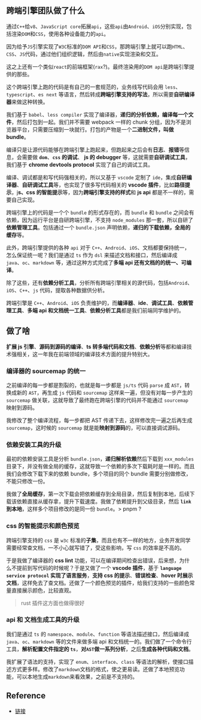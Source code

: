 ## 跨端引擎团队做了什么

通过`C++`给`v8`、`JavaScript core`拓展`api`，这些`api`由`Android`、`iOS`分别实现，包括渲染`DOM`和`CSS`，使用各种设备能力的`api`。

因为给予`JS`引擎实现了`W3C`标准的`DOM API`和`CSS`，那跨端引擎上就可以跑`HTML`、`CSS`、`JS`代码，通过他们组织逻辑，然后由`native`实现渲染和交互。

这之上还有一个类似`react`的前端框架(`rax`?)。最终渲染用的`DOM api`是跨端引擎提供的那些。

这个跨端引擎上跑的代码是有自己的一套规范的，业务线写代码会用 `less`、`typescript`、`es next` 等语言，然后转成**跨端引擎支持的写法**，所以需要**自研编译器**来做这种转换。

我们基于 `babel`、`less compiler` 实现了编译器，**递归的分析依赖，编译每一个文件**，然后打包到一起。我们并不需要 webpack 一样的 chunk 分组，因为不是浏览器平台，只需要压缩到一块就行。打包的产物是一个**二进制文件，叫做 bundle**。

编译只是让源代码能够在跨端引擎上跑起来，但跑起来之后会有**日志**、**报错**等信息，会需要做 **`dom`**、**`css` 的调试**、 **js 的 debugger** 等，这就需要**自研调试工具**，我们基于 **chrome devtools protocol** 实现了自己的调试工具。

编译、调试都是和写代码强相关的，所以又基于 `vscode` 定制了 `ide`，集成**自研编译器**、**自研调试工具**等，也实现了很多写代码相关的 **vscode 插件**，比如**路径提示**，j**s、css 的智能提示**等，因为**跨端引擎支持的样式**和 **js api** 都是不一样的，需要自己实现。

跨端引擎上的代码是一个个 `bundle` 的形式存在的，而 `bundle` 和 `bundle` 之间会有依赖，因为运行平台是自研跨端引擎，不支持 `node_modules` 那一套，所以自研了**依赖管理工具**。包括通过一个 `bundle.json` 声明依赖，**递归的下载依赖，全局的缓存**等。

此外，跨端引擎提供的各种 `api` 对于 `C++`、`Android`、`iOS`、文档都要保持统一，怎么保证统一呢？我们是通过 `ts` 作为 `dsl` 来描述文档和接口，然后编译成 `java`、`oc`、`markdown` 等，通过这种方式完成了**多端 api 还有文档的的统一、可编译**。

除了这些，还有**依赖分析工具**，分析所有跨端引擎相关的源代码，包括`Android`、`iOS`、`C++`、`js` 代码，提取各种数据供分析。

跨端引擎是 `C++`、`Android`、`iOS` 负责维护的，而**编译器**、**ide**、**调试工具**、**依赖管理工具**、**多端 api 和文档统一工具**、**依赖分析工具**都是我们前端同学维护的。

## 做了啥

**扩展 js 引擎**、**源码到源码的编译**、**ts 转多端代码和文档**、**依赖分析**等都和编译技术强相关，这一年我在前端领域的编译技术方面的提升特别大。

### 编译器的 sourcemap 的统一

之前编译的每一步都是割裂的，也就是每一步都是 `js/ts` 代码 `parse` 成 `AST`，转换成新的 `AST`，再生成 `js` 代码和 `sourcemap` 这样来一遍，但没有对每一步产生的 `sourcemap` 做关联，这就导致了最终跑在跨端引擎的代码并不能通过 `sourcemap` 映射到源码。

我修改了整个编译流程，每一步都把 AST 传递下去，这样修改完一遍之后再生成 `sourcemap`，这时候的 `sourcemap` 就是能**映射到源码**的，可以直接调试源码。

### 依赖安装工具的升级

最初的依赖安装工具是分析 `bundle.json`，**递归解析依赖**然后下载到 `xxx_modules` 目录下，并没有做全局的缓存，这就导致一个依赖的多次下载耗时是一样的。而且我们会修改下载下来的依赖 bundle，多个项目的同个 bundle 需要分别做修改，不能只修改一份。

我做了**全局缓存**，第一次下载会把依赖缓存到全局目录，然后复制到本地，后续下载该依赖直接从缓存拿，提升下载速度。我做了依赖提升到父级目录，然后 **`link`到本地**，这样多个项目修改的是同一份 `bundle`。> pnpm ?

### css 的智能提示和颜色预览

跨端引擎支持的 `css` 是 `w3c` 标准的**子集**，而且也有不一样的地方，业务开发同学需要经常查文档，一不小心就写错了，受这些影响，写 `css` 的效率是不高的。

于是我做了编译器的 **css lint** 功能，可以在编译期间检查出错误，后来想，为什么不提前到写代码的时候呢？于是又做了一个 **vscode 插件**，基于 **`language service protocol` 实现了语言服务**，**支持 css 的提示**、**错误检查**、**hover 时展示文档**，这样免去了查文档。还做了一个颜色预览的插件，给我们支持的一些颜色常量直接展示颜色，比较直观。

> rust 插件这方面也做得很好

### api 和 文档生成工具的升级

我们是通过 `ts` 的 `namespace`、`module`、`function` 等语法描述接口，然后编译成 `java`、`oc`、`markdown` 等的文件来做多端 api 和文档统一的。我们做了一个命令行工具，**解析配置文件指定的 `ts`**，**对`AST`做一系列分析**，之后**生成各种代码和文档**。

我扩展了语法的支持，实现了 `enum`、`interface`、`class` 等语法的解析，使接口描述方式更多样。修改了`markdown`文档的格式，使之更易读。还做了本地预览功能，可以本地生成`markdown`来看效果，之前是不支持的。

## Reference

- [链接](https://juejin.cn/post/7021923242579329060)
